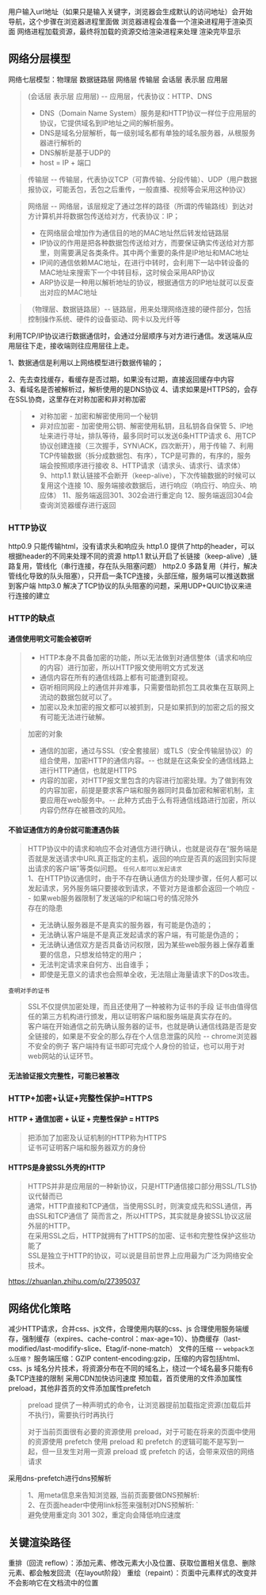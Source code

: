 用户输入url地址（如果只是输入关键字，浏览器会生成默认的访问地址）会开始导航，这个步骤在浏览器进程里面做
浏览器进程会准备一个渲染进程用于渲染页面
网络进程加载资源，最终将加载的资源交给渲染进程来处理
渲染完毕显示

## 网络分层模型
网络七层模型：物理层 数据链路层 网络层 传输层 会话层 表示层 应用层  
> (会话层 表示层 应用层) -- 应用层，代表协议：HTTP、DNS
>- DNS（Domain Name System）服务是和HTTP协议一样位于应用层的协议，它提供域名到IP地址之间的解析服务。 
>- DNS是域名分层解析，每一级别域名都有单独的域名服务器，从根服务器进行解析的
>- DNS解析是基于UDP的
>- host = IP + 端口

> 传输层 -- 传输层，代表协议TCP（可靠传输、分段传输）、UDP（用户数据报协议，可能丢包，丢包之后重传，一般直播、视频等会采用这种协议）  

> 网络层 -- 网络层，该层规定了通过怎样的路径（所谓的传输路线）到达对方计算机并将数据包传送给对方，代表协议：IP；
>- 在网络层会增加作为通信目的地的MAC地址然后转发给链路层  
>- IP协议的作用是把各种数据包传送给对方，而要保证确实传送给对方那里，则需要满足各类条件。其中两个重要的条件是IP地址和MAC地址
>- IP间的通信依赖MAC地址，在进行中转时，会利用下一站中转设备的MAC地址来搜索下一个中转目标，这时候会采用ARP协议
>- ARP协议是一种用以解析地址的协议，根据通信方的IP地址就可以反查出对应的MAC地址
    
>（物理层、数据链路层）-- 链路层，用来处理网络连接的硬件部分，包括控制操作系统、硬件的设备驱动、网卡以及光纤等  
      
利用TCP/IP协议进行数据通信时，会通过分层顺序与对方进行通信。发送端从应用层往下走，接收端则往应用层往上走。

1、数据通信是利用以上网络模型进行数据传输的；

2、先去查找缓存，看缓存是否过期，如果没有过期，直接返回缓存中内容  
3、看域名是否被解析过，解析使用的是DNS协议
4、请求如果是HTTPS的，会存在SSL协商，这里存在对称加密和非对称加密
>- 对称加密 - 加密和解密使用同一个秘钥
>- 非对应加密 - 加密使用公钥、解密使用私钥，且私钥各自保管
5、IP地址来进行寻址，排队等待，最多同时可以发送6条HTTP请求
6、用TCP协议创建连接（三次握手，SYN\ACK，四次断开），用于传输
7、利用TCP传输数据（拆分成数据包、有序），TCP是可靠的，有序的，服务端会按照顺序进行接收
8、HTTP请求（请求头、请求行、请求体）
9、http1.1 默认链接不会断开（keep-alive），下次传输数据的时候可以复用这个连接
10、服务端接收数据后，进行响应（响应行、响应头、响应体）
11、服务端返回301、302会进行重定向 
12、服务端返回304会查询浏览器缓存进行返回


### HTTP协议
http0.9 只能传输html，没有请求头和响应头
http1.0 提供了http的header，可以根据header的不同来处理不同的资源
http1.1 默认开启了长链接（keep-alive）,链路复用，管线化（串行连接，存在队头阻塞问题）
http2.0 多路复用（并行，解决管线化导致的队头阻塞），只开启一条TCP连接，头部压缩，服务端可以推送数据到客户端
http3.0 解决了TCP协议的队头阻塞的问题，采用UDP+QUIC协议来进行连接的建立




### HTTP的缺点
#### 通信使用明文可能会被窃听
>- HTTP本身不具备加密的功能，所以无法做到对通信整体（请求和响应的内容）进行加密，所以HTTP报文使用明文方式发送
>- 通信内容在所有的通信线路上都有可能遭到窥视。
>- 窃听相同网段上的通信并非难事，只需要借助抓包工具收集在互联网上流动的数据包就可以了。
>- 加密以及未加密的报文都可以被抓到，只是如果抓到的加密之后的报文有可能无法进行破解。

> 加密的对象
>- 通信的加密，通过与SSL（安全套接层）或TLS（安全传输层协议）的组合使用，加密HTTP的通信内容。-- 也就是在这条安全的通信线路上进行HTTP通信，也就是HTTPS
>- 内容的加密，对HTTP报文里包含的内容进行加密处理。为了做到有效的内容加密，前提是要求客户端和服务器同时具备加密和解密机制，主要应用在web服务中。-- 此种方式由于么有将通信线路进行加密，所以内容仍然存在被篡改的风险。

#### 不验证通信方的身份就可能遭遇伪装
> HTTP协议中的请求和响应不会对通信方进行确认，也就是说存在“服务端是否就是发送请求中URL真正指定的主机，返回的响应是否真的返回到实际提出请求的客户端”等类似问题。
> `任何人都可以发起请求`  
> 1、在HTTP协议通信时，由于不存在确认通信方的处理步骤，任何人都可以发起请求，另外服务端只要接收到请求，不管对方是谁都会返回一个响应 -- 如果web服务器限制了发送端的IP和端口号的情况除外  
> 存在的隐患
>- 无法确认服务器是不是真实的服务器，有可能是伪造的；
>- 无法确认客户端是不是真正发起请求的客户端，有可能是伪造的；
>- 无法确认通信双方是否具备访问权限，因为某些web服务器上保存着重要的信息，只想发给特定的用户；
>- 无法判定请求来自何方、出自谁手；
>- 即使是无意义的请求也会照单全收，无法阻止海量请求下的Dos攻击。

`查明对手的证书`
> SSL不仅提供加密处理，而且还使用了一种被称为证书的手段
> 证书由值得信任的第三方机构进行颁发，用以证明客户端和服务端是真实存在的。  
> 客户端在开始通信之前先确认服务器的证书，也就是确认通信线路是否是安全链接的，如果是不安全的那么存在个人信息泄露的风险 -- chrome浏览器不安全的例子
> 客户端持有证书即可完成个人身份的验证，也可以用于对web网站的认证环节。

#### 无法验证报文完整性，可能已被篡改

### HTTP+加密+认证+完整性保护=HTTPS
#### HTTP + 通信加密 + 认证 + 完整性保护 = HTTPS
> 把添加了加密及认证机制的HTTP称为HTTPS  
> 证书可证明客户端和服务器双方的身份
#### HTTPS是身披SSL外壳的HTTP
> HTTPS并非是应用层的一种新协议，只是HTTP通信接口部分用SSL/TLS协议代替而已  
> 通常，HTTP直接和TCP通信，当使用SSL时，则演变成先和SSL通信，再由SSL和TCP通信了
> 简而言之，所以HTTPS，其实就是身披SSL协议这层外层的HTTP。  
> 在采用SSL之后，HTTP就拥有了HTTPS的加密、证书和完整性保护这些功能了  
> SSL是独立于HTTP的协议，可以说是目前世界上应用最为广泛为网络安全技术。

https://zhuanlan.zhihu.com/p/27395037

## 网络优化策略
减少HTTP请求，合并css、js文件，合理使用内联的css、js
合理使用服务端缓存，强制缓存（expires、cache-control：max-age=10）、协商缓存（last-modified/last-modifify-slice、Etag/if-none-match）
文件的压缩 -- `webpack怎么压缩？`
服务端压缩：GZIP content-encoding:gzip，压缩的内容包括html、css、js
域名分片技术，将资源分布在不同的域名上，绕过一个域名最多只能有6条TCP连接的限制
采用CDN加快访问速度
预加载，首页使用的文件添加属性preload，其他非首页的文件添加属性prefetch
> preload 提供了一种声明式的命令，让浏览器提前加载指定资源(加载后并不执行)，需要执行时再执行  
> <link rel="preload" href="/path/to/style.css" as="style">
> <link rel="preload" href="./app.js" as="script">  
> <link rel="prefetch" href="/path/to/style.css">
> <link rel="prefetch" href="./category.js">  
> 对于当前页面很有必要的资源使用 preload，对于可能在将来的页面中使用的资源使用 prefetch
> 使用 preload 和 prefetch 的逻辑可能不是写到一起，但一旦发生对用一资源 preload 或 prefetch 的话，会带来双倍的网络请求

采用dns-prefetch进行dns预解析   　
> 1、用meta信息来告知浏览器, 当前页面要做DNS预解析:<meta http-equiv="x-dns-prefetch-control" content="on" />  
> 2、在页面header中使用link标签来强制对DNS预解析: <link rel="dns-prefetch" href="http://bdimg.share.baidu.com" />`  
避免使用重定向 301 302，重定向会降低响应速度


## 关键渲染路径
重排（回流 reflow）：添加元素、修改元素大小及位置、获取位置相关信息、删除元素、都会触发回流（在layout阶段）
重绘（repaint）：页面中元素样式的改变并不会影响它在文档流中的位置

